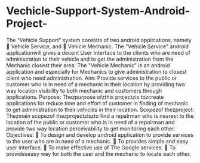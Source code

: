 # Vechicle-Support-System-Android-Project-

The “Vehicle Support” system consists of two android applications, namely
 Vehicle Service, and
 Vehicle Mechanic.
The "Vehicle Service" android applicationwill gives a decent User Interface to the clients who
are need of administration to their vehicle and to get the administration from the Mechanic
closest their area.
The "Vehicle Mechanic" is an android application and especially for Mechanics to give
administration to closest client who need administration.
Aim:
Provide services to the public or customer who is in need of a mechanic in their location
by providing two way location visibility to both mechanic and customers through applications.
Purpose:
Thezpurpose ofzthis projectzis tozcreate applications for reduce time and effort of customer in finding of mechanic to get administration to their vehicles in their location.
Scopezof thezproject:
Thezmain scopezof thezprojectziszto find a repairman who is nearest to the location of the public or customer who is in need of a repairman and provide two way location perceivability to get monitoring each other.
Objectives:
 To design and develop android application to provide services to the user who are in need of a mechanic.
 To provides simple and easy user interface.
 To make effective use of The Google services.
 To provideseasy way for both the user and the mechanic to locate each other.
